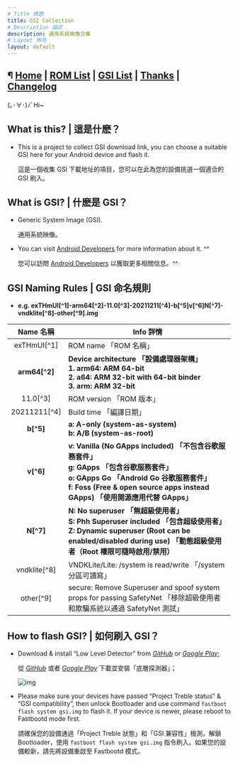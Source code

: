 ```yaml
---
# Title 標題
title: GSI Collection
# Description 描述
description: 通用系統映像合集
# Layout 佈局
layout: default
---
```


¶ [Home](./) | [ROM List](./docs/all-roms.md) | [GSI List](./docs/dl-aoslevel.md) | [Thanks](./docs/thanks.md) | [Changelog](./docs/changelog.md)
---

(｡･∀･)ﾉﾞHi~

What is this? | 這是什麽？
---

- This is a project to collect GSI download link, you can choose a suitable GSI here for your Android device and flash it.

  這是一個收集 GSI 下載地址的項目，您可以在此為您的設備挑選一個適合的 GSI 刷入。

What is GSI? | 什麽是 GSI？
---

- Generic System Image (GSI).

  通用系統映像。

- You can visit [Android Developers](https://developer.android.com/topic/generic-system-image) for more information about it. ^^

  您可以訪問 [Android Developers](https://developer.android.com/topic/generic-system-image) 以獲取更多相關信息。^^

GSI Naming Rules | GSI 命名規則
---

- **e.g. exTHmUI[^1]-arm64[^2]-11.0[^3]-20211211[^4]-b[^5]v[^6]N[^7]-vndklite[^8]-other[^9].img**

|   Name 名稱   | Info 詳情                                                    |
| :-----------: | ------------------------------------------------------------ |
|  exTHmUI[^1]  | ROM name 「ROM 名稱」                                        |
| **arm64[^2]** | **Device architecture 「設備處理器架構」<br>1. arm64: ARM 64-bit<br>2. a64: ARM 32-bit with 64-bit binder<br>3. arm: ARM 32-bit** |
|   11.0[^3]    | ROM version 「ROM 版本」                                     |
| 20211211[^4]  | Build time 「編譯日期」                                      |
|   **b[^5]**   | **a: A-only (system-as-system)<br>b: A/B (system-as-root)**  |
|   **v[^6]**   | **v: Vanilla (No GApps included) 「不包含谷歌服務套件」<br>g: GApps 「包含谷歌服務套件」<br>o: GApps Go 「Android Go 谷歌服務套件」<br>f: Foss (Free & open source apps instead GApps) 「使用開源應用代替 GApps」** |
|   **N[^7]**   | **N: No superuser 「無超級使用者」<br/>S: Phh Superuser included 「包含超级使用者」<br/>Z: Dynamic superuser (Root can be enabled/disabled during use) 「動態超級使用者（Root 權限可隨時啟用/禁用）** |
| vndklite[^8]  | VNDKLite/Lite: /system is read/write 「/system 分區可讀寫」  |
|   other[^9]   | secure: Remove Superuser and spoof system props for passing SafetyNet 「移除超級使用者和欺騙系統以通過 SafetyNet 測試」 |

How to flash GSI? | 如何刷入 GSI？
---

- Download & install “Low Level Detector” from [*GitHub*](https://github.com/imknown/AndroidLowLevelDetector/releases) or [*Google Play*](https://play.google.com/store/apps/details?id=net.imknown.android.forefrontinfo);

  從 [*GitHub*](https://github.com/imknown/AndroidLowLevelDetector/releases) 或者 [*Google Play*](https://play.google.com/store/apps/details?id=net.imknown.android.forefrontinfo) 下載並安裝「底層探測器」；

  ![img](https://raw.githubusercontent.com/lelenext/GSI-Collection/main/pics/index/img_202211021211pm-lld.png)

- Please make sure your devices have passed “Project Treble status” & “GSI compatibility”, then unlock Bootloader and use command `fastboot flash system gsi.img` to flash it. If your device is newer, please reboot to Fastbootd mode first.

  請確保您的設備通過「Project Treble 狀態」和「GSI 兼容性」檢測，解鎖 Bootloader，使用 `fastboot flash system gsi.img` 指令刷入。如果您的設備較新，請先將設備重啟至 Fastbootd 模式。
